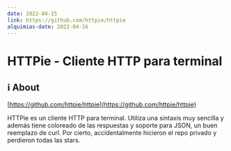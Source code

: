 ```yaml
---
date: 2022-04-15
link: https://github.com/httpie/httpie
alquimias-date: 2022-04-16
---
```


# HTTPie - Cliente HTTP para terminal

## ℹ️ About

[https://github.com/httpie/httpie](https://github.com/httpie/httpie)

HTTPie es un cliente HTTP para terminal. Utiliza una sintaxis muy sencilla y además tiene coloreado de las respuestas y soporte para JSON, un buen reemplazo de curl. Por cierto, accidentalmente hicieron el repo privado y perdieron todas las stars.


